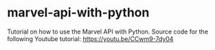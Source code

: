 # marvel-api-with-python
Tutorial on how to use the Marvel API with Python. Source code for the following Youtube tutorial: https://youtu.be/CCwm9-7dy04
